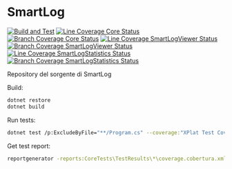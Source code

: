 # SmartLog

[![Build and Test](https://github.com/linvteam/SmartLogApp/actions/workflows/dotnet.yml/badge.svg)](https://github.com/linvteam/SmartLogApp/actions/workflows/dotnet.yml)
[![Line Coverage Core Status](./.github/core/coverage-badge-line.svg)](https://github.com/danpetitt/open-cover-badge-generator-action/)
[![Branch Coverage Core Status](./.github/core/coverage-badge-branch.svg)](https://github.com/danpetitt/open-cover-badge-generator-action/)
[![Line Coverage SmartLogViewer Status](./.github/smartlogviewer/coverage-badge-line.svg)](https://github.com/danpetitt/open-cover-badge-generator-action/)
[![Branch Coverage SmartLogViewer Status](./.github/smartlogviewer/coverage-badge-branch.svg)](https://github.com/danpetitt/open-cover-badge-generator-action/)
[![Line Coverage SmartLogStatistics Status](./.github/smartlogstatistics/coverage-badge-line.svg)](https://github.com/danpetitt/open-cover-badge-generator-action/)
[![Branch Coverage SmartLogStatistics Status](./.github/smartlogstatistics/coverage-badge-branch.svg)](https://github.com/danpetitt/open-cover-badge-generator-action/)

Repository del sorgente di SmartLog

Build:
```bash
dotnet restore
dotnet build
```

Run tests:
```bash
dotnet test /p:ExcludeByFile="**/Program.cs" --coverage:"XPlat Test Coverage"
```

Get test report:
```bash
reportgenerator -reports:CoreTests\TestResults\*\coverage.cobertura.xml -targetdir:TestReport
```
